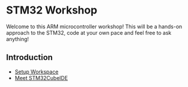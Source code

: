 # STM32 Workshop

Welcome to this ARM microcontroller workshop! This will be a hands-on approach to the STM32, code at your own pace and feel free to ask anything!

## Introduction
- [Setup Workspace](guides/setup.md)
- [Meet STM32CubeIDE](guides/ex1-blink.md)